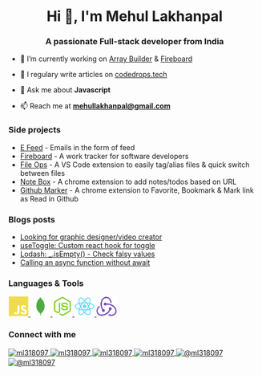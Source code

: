 <h1 align="center">Hi 👋, I'm Mehul Lakhanpal</h1>
<h3 align="center">A passionate Full-stack developer from India</h3>

<!-- Count the number of visitors -->
<!-- <p align="left"> <img src="https://komarev.com/ghpvc/?username=318097" alt="318097" /> </p> -->

- 🔭 I’m currently working on [Array Builder](https://www.arraybuilder.com) & [Fireboard](https://www.fireboardapp.com)

<!-- - 🌱 I’m currently learning **GraphQL** -->

<!-- - 🤝 I’m looking for help with [Notebase](https://github.com/318097/notebase) -->

- 📝 I regulary write articles on [codedrops.tech](https://www.codedrops.tech)

- 💬 Ask me about **Javascript**

- 📫 Reach me at **mehullakhanpal@gmail.com**

### Side projects
- [E Feed](https://www.efeed.xyz/) - Emails in the form of feed
- [Fireboard](https://www.fireboardapp.com/) - A work tracker for software developers
- [File Ops](https://marketplace.visualstudio.com/items?itemName=mehullakhanpal.file-ops) - A VS Code extension to easily tag/alias files & quick switch between files
- [Note Box](https://chrome.google.com/webstore/detail/note-box/mbbajjgefpenmkkhcnmmnoodlbcbfnmp) - A chrome extension to add notes/todos based on URL
- [Github Marker](https://chrome.google.com/webstore/detail/github-marker/imjdbnnpnohgcdbpgnidgolnamoghpoo?hl=en) - A chrome extension to Favorite, Bookmark & Mark link as Read in Github
 
### Blogs posts
<!-- BLOG-POST-LIST:START -->
- [Looking for graphic designer/video creator](https://dev.to/318097/looking-for-graphic-designer-video-creator-58la)
- [useToggle: Custom react hook for toggle](https://dev.to/318097/usetoggle-custom-react-hook-for-toggle-3g7)
- [Lodash: _.isEmpty&lpar;&rpar; - Check falsy values](https://dev.to/318097/lodash--isempty-check-falsy-values-3d2a)
- [Calling an async function without await](https://dev.to/318097/calling-an-async-function-without-await-47cn)
<!-- BLOG-POST-LIST:END -->

<h3 align="left">Languages & Tools</h3>
<p align="left"> 
  <a href="https://developer.mozilla.org/en-US/docs/Web/JavaScript" target="_blank"> 
    <img src="https://github.com/devicons/devicon/blob/master/icons/javascript/javascript-plain.svg" alt="javascript" width="40" height="40"/> 
  </a> 
  <a href="https://www.mongodb.com/" target="_blank"> 
    <img src="https://github.com/devicons/devicon/blob/master/icons/mongodb/mongodb-plain.svg" alt="mongodb" width="40" height="40"/> 
  </a> 
  <a href="https://nodejs.org" target="_blank"> 
    <img src="https://github.com/devicons/devicon/blob/master/icons/nodejs/nodejs-plain.svg" alt="nodejs" width="40" height="40"/> 
  </a> 
  <a href="https://reactjs.org/" target="_blank"> 
    <img src="https://github.com/devicons/devicon/blob/master/icons/react/react-original.svg" alt="react" width="40" height="40"/> 
  </a> 
  <a href="https://redux.js.org" target="_blank"> 
    <img src="https://github.com/devicons/devicon/blob/master/icons/redux/redux-original.svg" alt="redux" width="40" height="40"/> 
  </a>
 </p>
 
 <h3 align="left">Connect with me</h3>
<p align="left">
  <a href="https://dev.to/ml318097" target="blank">
    <img align="center" src="https://cdn.jsdelivr.net/npm/simple-icons@3.0.1/icons/dev-dot-to.svg" alt="ml318097" height="30" width="40" />
    </a>
  <a href="https://twitter.com/ml318097" target="blank">
    <img align="center" src="https://cdn.jsdelivr.net/npm/simple-icons@3.0.1/icons/twitter.svg" alt="ml318097" height="30" width="40" />
  </a>
  <a href="https://linkedin.com/in/ml318097" target="blank">
    <img align="center" src="https://cdn.jsdelivr.net/npm/simple-icons@3.0.1/icons/linkedin.svg" alt="ml318097" height="30" width="40" />
  </a>
  <a href="https://fb.com/ml318097" target="blank">
    <img align="center" src="https://cdn.jsdelivr.net/npm/simple-icons@3.0.1/icons/facebook.svg" alt="ml318097" height="30" width="40" />
  </a>
  <a href="https://medium.com/@ml318097" target="blank">
    <img align="center" src="https://cdn.jsdelivr.net/npm/simple-icons@3.0.1/icons/medium.svg" alt="@ml318097" height="30" width="40" />
  </a>
  <a href="https://www.hackerearth.com/@ml318097" target="blank">
    <img align="center" src="https://cdn.jsdelivr.net/npm/simple-icons@3.0.1/icons/hackerearth.svg" alt="@ml318097" height="30" width="40" />
  </a>
</p>
